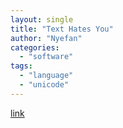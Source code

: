 ```yaml
---
layout: single
title: "Text Hates You"
author: "Nyefan"
categories:
  - "software"
tags:
  - "language"
  - "unicode"
---
```

[link](https://faultlore.com/blah/text-hates-you/)